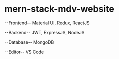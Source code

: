 # mern-stack-mdv-website

--Frontend--
Material UI, Redux, ReactJS

--Backend--
JWT, ExpressJS, NodeJS

--Database--
MongoDB

--Editor--
VS Code
